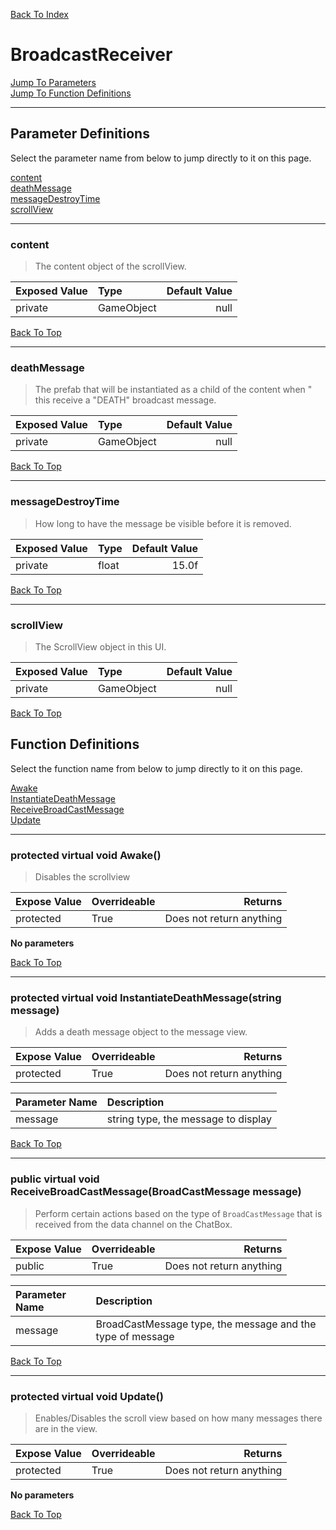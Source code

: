 [Back To Index](../../index.md)

# BroadcastReceiver

[Jump To Parameters](#parameter-definitions)<br/>
[Jump To Function Definitions](#functions-definitions)<br/>

--------------------------------------------------------
## Parameter Definitions<a name="parameter-definitions"></a>

Select the parameter name from below to jump directly to it on this page.

[content](#parameter-content)<br>
[deathMessage](#parameter-deathMessage)<br>
[messageDestroyTime](#parameter-messageDestroyTime)<br>
[scrollView](#parameter-scrollView)<br>

------------------
### content<a name="parameter-content"></a>

> The content object of the scrollView.

| Exposed Value | Type | Default Value |
|:---|:---|---:|
|private |GameObject|null

[Back To Top](#)

------------------
### deathMessage<a name="parameter-deathMessage"></a>

> The prefab that will be instantiated as a child of the content when " <br>this receive a \"DEATH\" broadcast message.

| Exposed Value | Type | Default Value |
|:---|:---|---:|
|private |GameObject|null

[Back To Top](#)

------------------
### messageDestroyTime<a name="parameter-messageDestroyTime"></a>

> How long to have the message be visible before it is removed.

| Exposed Value | Type | Default Value |
|:---|:---|---:|
|private |float|15.0f

[Back To Top](#)

------------------
### scrollView<a name="parameter-scrollView"></a>

> The ScrollView object in this UI.

| Exposed Value | Type | Default Value |
|:---|:---|---:|
|private |GameObject|null

[Back To Top](#)

## Function Definitions<a name="functions-definitions"></a>

Select the function name from below to jump directly to it on this page.

[Awake](#Awake)<br>
[InstantiateDeathMessage](#InstantiateDeathMessage)<br>
[ReceiveBroadCastMessage](#ReceiveBroadCastMessage)<br>
[Update](#Update)<br>

------------------
### protected virtual void Awake()<a name="Awake"></a>

>   Disables the scrollview 

| Expose Value | Overrideable | Returns |
|:---|:---|---:|
|protected|True|Does not return anything|

**No parameters**

[Back To Top](#)

------------------
### protected virtual void InstantiateDeathMessage(string message)<a name="InstantiateDeathMessage"></a>

>   Adds a death message object to the message view. 

| Expose Value | Overrideable | Returns |
|:---|:---|---:|
|protected|True|Does not return anything|

| Parameter Name | Description |
|:---|:---|
|message|string type, the message to display|

[Back To Top](#)

------------------
### public virtual void ReceiveBroadCastMessage(BroadCastMessage message)<a name="ReceiveBroadCastMessage"></a>

>   Perform certain actions based on the type of `BroadCastMessage` that is received from the data channel on the ChatBox. 

| Expose Value | Overrideable | Returns |
|:---|:---|---:|
|public|True|Does not return anything|

| Parameter Name | Description |
|:---|:---|
|message|BroadCastMessage type, the message and the type of message|

[Back To Top](#)

------------------
### protected virtual void Update()<a name="Update"></a>

>   Enables/Disables the scroll view based on how many messages there are in the view. 

| Expose Value | Overrideable | Returns |
|:---|:---|---:|
|protected|True|Does not return anything|

**No parameters**

[Back To Top](#)

